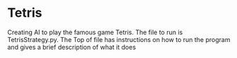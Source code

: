 # Tetris
Creating AI to play the famous game Tetris. The file to run is TetrisStrategy.py. The Top of file has instructions on how to run the program and gives a brief description of what it does
